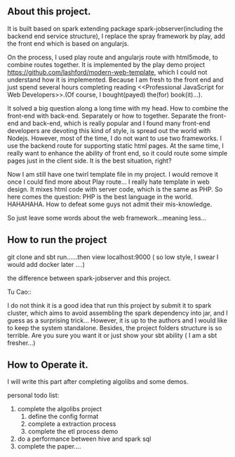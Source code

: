 ## About this project. 

It is built based on spark extending package spark-jobserver(including the backend end service structure), I replace the spray framework by play, add the front end which is based on angularjs.

On the process, I used play route and angularjs route with html5mode, to combine routes together. It is implemented by the play demo project https://github.com/lashford/modern-web-template, which I could not understand how it is implemented. Because I am fresh to the front end and just spend several hours completing reading \<\<Professional JavaScript for Web Developers\>\>.(Of course, I bought(payed) the(for) book(it)...).

It solved a big question along a long time with my head. How to combine the front-end with back-end. Separately or how to together. Separate the front-end and back-end, which is really popular and I found many front-end developers are devoting this kind of style, is spread out the world with Nodejs. However, most of the time, I do not want to use two frameworks. I use the backend route for supporting static html pages. At the same time, I really want to enhance the ability of front end, so it could route some simple pages just in the client side. It is the best situation, right? 

Now I am still have one twirl template file in my project. I would remove it once I could find more about Play route... I really hate template in web design. It mixes html code with server code, which is the same as PHP. So here comes the question: PHP is the best language in the world. HAHAHAHA. How to defeat some guys not admit their mis-knowledge.

So just leave some words about the web framework...meaning less...

## How to run the project

git clone and sbt run......then view localhost:9000 ( so low style, I swear I would add docker later ....)

the difference between spark-jobserver and this project.

Tu Cao::

I do not think it is a good idea that run this project by submit it to spark cluster, which aims to avoid assembling the spark dependency into jar, and I guess as a surprising trick... However, it is up to the authors and I would like to keep the system standalone. Besides, the project folders structure is so terrible. Are you sure you want it or just show your sbt ability ( I am a sbt fresher...)

## How to Operate it.

I will write this part after completing algolibs and some demos.


personal todo list:

1. complete the algolibs project
    1. define the config format
    2. complete a extraction process
    3. complete the etl process demo
2. do a performance between hive and spark sql
3. complete the paper....